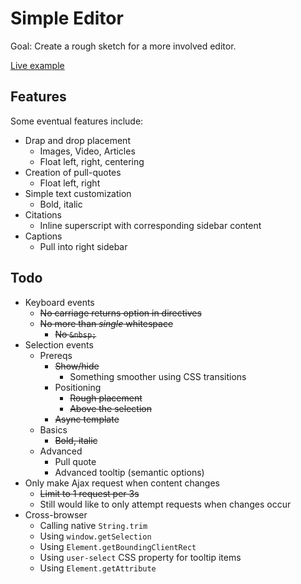 Simple Editor
=============

Goal: Create a rough sketch for a more involved editor.

[Live example](http://simple-editor.eu1.frbit.net/)

Features
--------

Some eventual features include:

* Drap and drop placement
    * Images, Video, Articles
    * Float left, right, centering
* Creation of pull-quotes
    * Float left, right
* Simple text customization
    * Bold, italic
* Citations
    * Inline superscript with corresponding sidebar content
* Captions
    * Pull into right sidebar

Todo
----

* Keyboard events
    * ~~No carriage returns option in directives~~
    * ~~No more than _single_ whitespace~~
        * ~~No `&nbsp;`~~
* Selection events
    * Prereqs
        * ~~Show/hide~~
            * Something smoother using CSS transitions
        * Positioning
            * ~~Rough placement~~
            * ~~Above the selection~~
        * ~~Async template~~
    * Basics
        * ~~Bold, italic~~
    * Advanced
        * Pull quote
        * Advanced tooltip (semantic options)
* Only make Ajax request when content changes
    * ~~Limit to 1 request per 3s~~
    * Still would like to only attempt requests when changes occur
* Cross-browser
    * Calling native `String.trim`
    * Using `window.getSelection`
    * Using `Element.getBoundingClientRect`
    * Using `user-select` CSS property for tooltip items
    * Using `Element.getAttribute`
